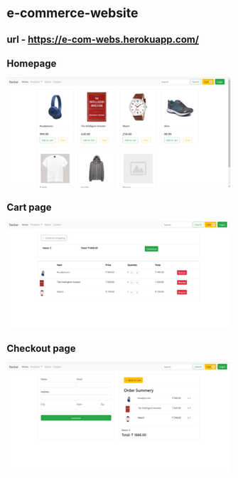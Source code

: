 # e-commerce-website


## url - https://e-com-webs.herokuapp.com/


## Homepage
![](screenshots/Screenshot_index.png)




## Cart page
![](screenshots/Screenshot_cart.png)


## Checkout page
![](screenshots/Screenshot_checkout.png)
